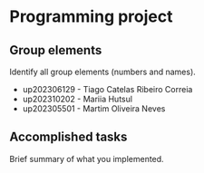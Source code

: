 
# Programming project

## Group elements

Identify all group elements (numbers and names).

- up202306129 - Tiago Catelas Ribeiro Correia
- up202310202 - Mariia Hutsul
- up202305501 - Martim Oliveira Neves


## Accomplished tasks

Brief summary of what you implemented.


